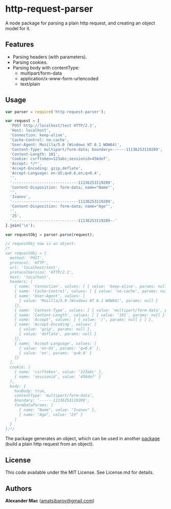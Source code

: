 http-request-parser
===================

A node package for parsing a plain http request, and creating an object model for it.

## Features
* Parsing headers (with parameters).
* Parsing cookies.
* Parsing body with contentType:
  * multipart/form-data
  * application/x-www-form-urlencoded
  * text/plain

## Usage

```javascript
var parser = require('http-request-parser');

var request = [
  'POST http://localhost/test HTTP/2.1',
  'Host: localhost',
  'Connection: keep-alive',      
  'Cache-Control: no-cache',
  'User-Agent: Mozilla/5.0 (Windows NT 6.1 WOW64)',
  'Content-Type: multipart/form-data; boundary=------11136253119209',
  'Content-Length: 101',
  'Cookie: csrftoken=123abc;sessionid=456def',
  'Accept: */*',
  'Accept-Encoding: gzip,deflate',
  'Accept-Language: en-US;q=0.6,en;q=0.4',
  '',
  '-----------------------------11136253119209',
  'Content-Disposition: form-data; name="Name"',
  '',
  'Ivanov',
  '-----------------------------11136253119209',
  'Content-Disposition: form-data; name="Age"',
  '',
  '25',
  '-----------------------------11136253119209--'
].join('\n');

var requestObj = parser.parse(request);

// requestObj now is an object:
/*
var requestObj = { 
  method: 'POST',
  protocol: 'HTTP',
  url: 'localhost/test',
  protocolVersion: 'HTTP/2.1',
  host: 'localhost',
  headers: [ 
    { name: 'Connection', values: [ { value: 'keep-alive', params: null } ] },          
    { name: 'Cache-Control', values: [ { value: 'no-cache', params: null } ] },
    { name: 'User-Agent', values: [ 
      { value: 'Mozilla/5.0 (Windows NT 6.1 WOW64)', params: null } 
    ]},
    { name: 'Content-Type', values: [ { value: 'multipart/form-data', params: 'boundary=------11136253119209' } ] },
    { name: 'Content-Length', values: [ { value: '101', params: null } ] },
    { name: 'Accept', values: [ { value: '/', params: null } ] },
    { name: 'Accept-Encoding', values: [ 
      { value: 'gzip', params: null },
      { value: 'deflate', params: null }
    ]},
    { name: 'Accept-Language', values: [
      { value: 'en-US', params: 'q=0.6' },
      { value: 'en', params: 'q=0.4' } 
    ]}
  ],
  cookie: [
    { name: 'csrftoken', value: '123abc' },
    { name: 'sessionid', value: '456def' }
  ],
  body: { 
    hasBody: true,
    contentType: 'multipart/form-data',
    boundary: '------11136253119209',
    formDataParams: [
      { name: "Name", value: "Ivanov" },
      { name: "Age", value: "25" }
    ] 
  }
};*/
```

The package generates an object, which can be used in another [package](https://github.com/AlexanderMac/http-request-builder) (build a plain http request from an object).

## License
This code available under the MIT License.
See License.md for details.  

## Authors

**Alexander Mac** ([amatsibarov@gmail.com](mailto:amatsibarov@gmail.com))
